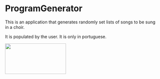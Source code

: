 # ProgramGenerator
This is an application that generates randomly set lists of songs to be sung in a choir.

It is populated by the user.
It is only in portuguese.

<a href="https://play.google.com/store/apps/details?id=joao.programgenerator">
<img width="200" height="100" src="https://play.google.com/intl/en_us/badges/images/generic/en_badge_web_generic.png" />
</a>

